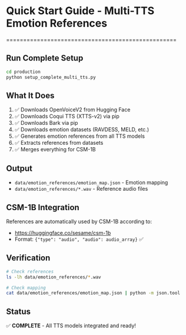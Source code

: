 # Quick Start Guide - Multi-TTS Emotion References
==================================================

## Run Complete Setup

```bash
cd production
python setup_complete_multi_tts.py
```

## What It Does

1. ✅ Downloads OpenVoiceV2 from Hugging Face
2. ✅ Downloads Coqui TTS (XTTS-v2) via pip
3. ✅ Downloads Bark via pip
4. ✅ Downloads emotion datasets (RAVDESS, MELD, etc.)
5. ✅ Generates emotion references from all TTS models
6. ✅ Extracts references from datasets
7. ✅ Merges everything for CSM-1B

## Output

- `data/emotion_references/emotion_map.json` - Emotion mapping
- `data/emotion_references/*.wav` - Reference audio files

## CSM-1B Integration

References are automatically used by CSM-1B according to:
- https://huggingface.co/sesame/csm-1b
- Format: `{"type": "audio", "audio": audio_array}` ✅

## Verification

```bash
# Check references
ls -lh data/emotion_references/*.wav

# Check mapping
cat data/emotion_references/emotion_map.json | python -m json.tool
```

## Status

✅ **COMPLETE** - All TTS models integrated and ready!

